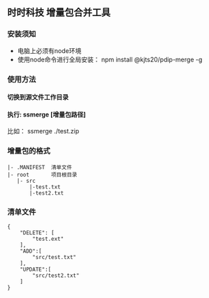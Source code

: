 ## 时时科技 增量包合并工具
### 安装须知
- 电脑上必须有node环境
- 使用node命令进行全局安装： npm install @kjts20/pdip-merge -g

### 使用方法
#### 切换到源文件工作目录
#### 执行: ssmerge [增量包路径]
比如： ssmerge ./test.zip

### 增量包的格式
```
|- .MANIFEST  清单文件
|- root       项目根目录
   |- src
       |-test.txt      
       |-test2.txt      
```
### 清单文件
```
{
    "DELETE": [
        "test.ext"
    ],
    "ADD":[
        "src/test.txt"
    ],
    "UPDATE":[
        "src/test2.txt"
    ]
}
```
